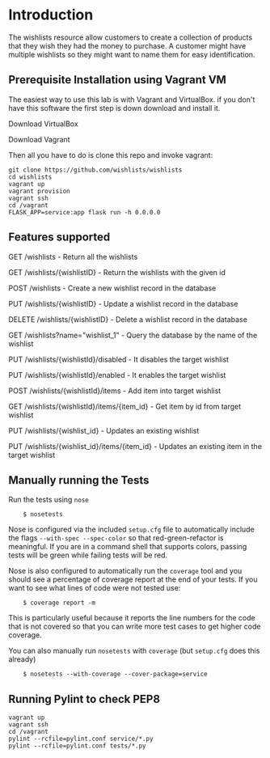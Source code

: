 # Introduction
The wishlists resource allow customers to create a collection of products that they wish they had the money to purchase. A customer might have multiple wishlists so they might want to name them for easy identification. 

## Prerequisite Installation using Vagrant VM
The easiest way to use this lab is with Vagrant and VirtualBox. if you don't have this software the first step is down download and install it.

Download VirtualBox

Download Vagrant

Then all you have to do is clone this repo and invoke vagrant:

    git clone https://github.com/wishlists/wishlists
    cd wishlists
    vagrant up
    vagrant provision
    vagrant ssh
    cd /vagrant
    FLASK_APP=service:app flask run -h 0.0.0.0
    
## Features supported

 GET /wishlists - Return all the wishlists 
 
 GET /wishlists/{wishlistID} - Return the wishlists with the given id  
 
 POST /wishlists - Create a new wishlist record in the database  

 PUT /wishlists/{wishlistID} - Update a wishlist record in the database  
 
 DELETE /wishlists/{wishlistID} - Delete a wishlist record in the database  
 
 GET /wishlists?name="wishlist_1" - Query the database by the name of the wishlist   

 PUT /wishlists/{wishlistId}/disabled - It disables the target wishlist
 
 PUT /wishlists/{wishlistId}/enabled - It enables the target wishlist
 
 POST /wishlists/{wishlistId}/items - Add item into target wishlist

 GET /wishlists/{wishlistId}/items/{item_id} - Get item by id from target wishlist 
 
 PUT /wishlists/{wishlist_id} - Updates an existing wishlist
 
 PUT /wishlists/{wishlist_id}/items/{item_id} - Updates an existing item in the target wishlist
 
 ## Manually running the Tests

Run the tests using `nose`

```shell
    $ nosetests
```

Nose is configured via the included `setup.cfg` file to automatically include the flags `--with-spec --spec-color` so that red-green-refactor is meaningful. If you are in a command shell that supports colors, passing tests will be green while failing tests will be red.

Nose is also configured to automatically run the `coverage` tool and you should see a percentage of coverage report at the end of your tests. If you want to see what lines of code were not tested use:

```shell
    $ coverage report -m
```

This is particularly useful because it reports the line numbers for the code that is not covered so that you can write more test cases to get higher code coverage.

You can also manually run `nosetests` with `coverage` (but `setup.cfg` does this already)

```shell
    $ nosetests --with-coverage --cover-package=service
```

## Running Pylint to check PEP8
```
vagrant up
vagrant ssh
cd /vagrant
pylint --rcfile=pylint.conf service/*.py
pylint --rcfile=pylint.conf tests/*.py
